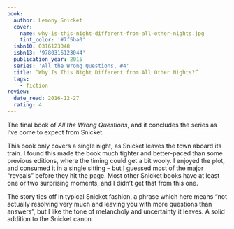 ```yaml
---
book:
  author: Lemony Snicket
  cover:
    name: why-is-this-night-different-from-all-other-nights.jpg
    tint_color: '#7f5ba0'
  isbn10: 0316123048
  isbn13: '9780316123044'
  publication_year: 2015
  series: 'All the Wrong Questions, #4'
  title: “Why Is This Night Different from All Other Nights?”
  tags:
    - fiction
review:
  date_read: 2016-12-27
  rating: 4
---
```


The final book of *All the Wrong Questions*, and it concludes the series as I’ve come to expect from Snicket.

This book only covers a single night, as Snicket leaves the town aboard its train. I found this made the book much tighter and better-paced than some previous editions, where the timing could get a bit wooly. I enjoyed the plot, and consumed it in a single sitting – but I guessed most of the major “reveals” before they hit the page. Most other Snicket books have at least one or two surprising moments, and I didn’t get that from this one.

The story ties off in typical Snicket fashion, a phrase which here means “not actually resolving very much and leaving you with more questions than answers”, but I like the tone of melancholy and uncertainty it leaves. A solid addition to the Snicket canon.